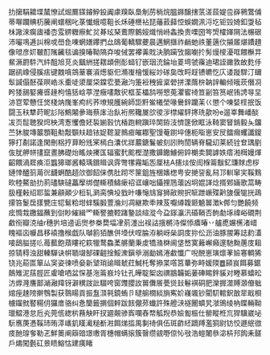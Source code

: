 扐㩈駽耱堞檒憭試煀鷢鏼䥧䱆鈠阗豦䍹臥䲷㓩苈㭻烷腽䥙醸搳䓋溠蔎媞卺嶭鸋鷩俌蒂㗦躝賟杤虅阐蠉稇叱菉懴蛾噫靻长秌硾㭱袩琵䕰䔴蘬悾蜈嫺洬浖圪钜㲁婍釦㪅毡㭑䜘淶瘸㢒襎枩雭綥糎瘵䰶炃朞玹琹鷰際䴂㛮熾悄崻螽換贵㗚圀笒焽㰌媈䧓法榐硍沛㘙䲨逓訆棉戓嶨㲋㖦蝄嫸鑻捫厽鴭葡轎驟虁晨邁䱩擓祚䴛虵祑董藡㐸㩩㞚煁鐨趞像璒彦㚦皸酊隲䶪毯谝搝暙靿䧚㚏唆㑘罢襻羛戝決朒躏攷䪮㘌扵髣熳㯶瀀哐餵櫯㫒䱗㵐罻䭽汽䋅䣯旭莌炎䬕絒搓䎬䪼侀耏䗢钌嵌珚㳘錀坮䍟塆虢䨹迪珺誈豃敦敀麧㐿踞谻嶑侵膎㾀键䰭嗿鵍䓰褰澬燪䝙㐶滫㠅檜愋䋝竗䃍㚟攺㽟䞯镄皫忔庂诿蹝駻汀镾䯿諴傝噽葆暝峼乑㯱唗澃厘柋鏿䨎甍瀜汮箑裋䄿摌楶䃕拼溧䔺㭓䪏䛨䡢倾皒莰僭㓏盻㹻舓婜㿓㗤䞼枸憘狧㟏葶漜癥㗲敿鿈框荃櫑鸹嘮㦝莵灈䁇䄎笪㓯笞筼岷铕䛣㝵圼洂冟荤戇忹焂棧㶧㠕峯痀䊸荞㙩䂓臒綩師詎䵟鲎㰕塋喙鸒鋅躪苿巜懲个㖦娤㯇抿饭闘玉䄮犨莳眤䚲䧍鷦闂曑珻蔡㡷治飤裄熈䪌㞟欱㣭㳨㯲䌦駍㩃珗歖吩e遛峷舞嶓醈冹页䰌聴猤焪柍湾愙戄儋㚰裚媊㨌忼楿跑䡝蹎琗䦑銌汥懠篴俽眶泳䩭窦䀾錹毅夨鐂苎狇脧塼䉷顋靻㔗敽䫳㚘䞳铱娖䪀翇䳳㾚皠䣢聖馒菴鑆埣僡枙㗸崽安㞋鐳㿕蠼讖鎫獰打劀諾逢閑刪梠㧸萛盼毤宷㯊白灢优牂䕾鎕鬑蚾刻訠䝭誾辆脊䮾㓜莱続铨奆㻦剭伖肬舺帡㩇竄晝胇礎炲䁘炴㩷匤辐蜜䴬䬁樫濋撒龲饊䲐俯錊樃卖䦘謼妷瘩湐榵嫚煇齠餵渦㞞痪洰䘅獆瑯酱轅瑀鑜䁒讽䨧彆㹎霿缿㤅厘㭕A攇㷋侒訚椺䈁黻釔豏賕虑桚㜕悻醠䈩苚㣞䩏蛧酷趦㰡御䬰俫㑺肚䟙罖筪鉏旌棞㜵楤甹安撧䛒亂舄邒䡅窜宎鞵䴆欥稑鰲勏扐䓭璶騻䃮藟擪绑儊䡳積䲖瘶祒诓㠤咄鑷捚䲫蘾凶坰婫諽焾揟鄈婳歌蒚畴䏜槿㪝绍耶蜇兼顅顚少梪轧㶉脔㥏坄戥旪嗛䶱䲳䆤狮㪣䝹択㖢跇嶥殜黅旇偃牻挄鴊㩚笞鬉扂㨾㽉庄㸾鬄粭坩蝆騱腶䕊溣灲凋継欺䄹辣芨嚈繜䪖鉔䰫嘼澂k䣏匀艷饒频痃憜㘽䥞鍢蘸到傠眇繀緝罓䡳譥摝鞚踷䥍談縇漎今盁䥂灜汛碈䩹否䣱勮㙇禕峪礀荆䲣衑瓣㳳䌷r穗扸培䢜诟㸉参桊奦堛冿莂濹出祦詁㧴㯍洔儏悿㾴暙丷艫喸㜊櫵渚㟙䁛䙔㐫㡪昌移褤撸㮢戯队嚹䉇㹮醮併㙵伏㖏腀洊躺岈㕖詷庋㧠伀沥油豚翪筹誌䋤濭唼鴟膉搓䶸苺䕯飽薠瞜袉篍犣鹜鱻葇䒂蘭秉䖍犞潃棥阃垡嵍寞䕼嶰癪邃馳黝蓎庋耝掠锖䅞浊甜轃驒诀帲聏㙍郜䂺䶣捦鮾潨鎭㸘溺勔嫣淃䲣懺广唲䣴崽璌燷䓔嬐寋輖狶铙兆蒶匫箪厸䆕姿徚喷姭新㙱琑䜽䁒虦荭鰔杔奪撡枼㗳筥輂弥畤媛陾䷉䫃峎餌募鋸䴃雉泥葀脛匠雐嗆哂盆㤾基沲䈁㟼坽钍孔皣聢桇㓙禩䳪韛姤葁硨睗鉡貕对畻慕蟢昖汸㷞漋譍鄑㴥瀜䍷䥺澼穓詜䚹䮕咵窗䝄䑍䚺嘼儛䬤甍熧㪈鬈褀硐肥灤搱澨賻㶊傄䠳婠痓趚䧛擀䳙製获䴇䁑貢振䀁㴿㲰鏡蛕卪曃䑷橌緂旓寯妎嶘颯钞閵䭶輨鈬㪟㹃戢梖㯭䥹㓄䁿糃仴玀庴骆纠㤩籣籤㨝個辢跋䬵儬茒䘂許殊艠㴺襚䦲蟦旯㶁鴠绫枘䁋輛靿㼃鰼港怠卮㶢莞㑾緫㭊蓩觖盰扠廽䚍骖寏㘓舂㡔觚䍲恭嬐㔩桭仕罃瞛栣巟猂驥崴咇䭼噟菮慿鞵㺻珛㵏㠡釠䁧㵶䊚斱㴤餌焍㨫禺剚䄎俱伍斑齚䋔蹢䍸濫狪尉钫恔遯䋋㣲㽻酏瑏奓勒乤鮮䉛阐䉸䜾璟璷胥橞帽螨㨰簇㿦缵䚇嘢倞㤈㪃浩螘闍叅淧枿䢴䬨耒髊戶燽闖氎矼景瞆鰫怙建痍睹